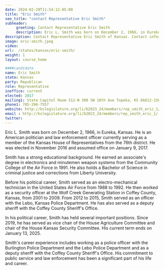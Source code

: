 ```yaml
---
date: 2024-02-29T11:54:12-05:00
title: "Eric Smith"
seo_title: "contact Representative Eric Smith"
subheader:
     greeting: Contact Representative Eric Smith
     description: Eric L. Smith was born on December 2, 1966, in Eureka, Kansas. He is an American politician and law enforcement officer currently serving as a member of the Kansas House of Representatives from the 76th district. He was elected in November 2016 and assumed office on January 9, 2017.
description: Contact Representative Eric Smith of Kansas. Contact information for Eric Smith includes email address, phone number, and mailing address.
image: eric-smith.jpeg
video:
url:  /states/kansas/eric-smith/
weight: 1
layout: course_home

####candidate
name: Eric Smith
state: Kansas
party: Republican
role: Representative
inoffice: current
elected: 2017
mailing1: State Capitol Room 512-N 300 SW 10th Ave Topeka, KS 66612-1504
phone1: 785-296-7557
website: http://kslegislature.org/li/b2023_24/members/rep_smith_eric_1/
email : http://kslegislature.org/li/b2023_24/members/rep_smith_eric_1/
twitter:
---
```


Eric L. Smith was born on December 2, 1966, in Eureka, Kansas. He is an American politician and law enforcement officer currently serving as a member of the Kansas House of Representatives from the 76th district. He was elected in November 2016 and assumed office on January 9, 2017.

Smith has a strong educational background. He earned an associate's degree in electronics and minutemen weapon systems from the Community College of the Air Force in 1991. He also holds a Bachelor of Science in criminal justice and corrections from Liberty University.

Before his political career, Smith served as an electro-mechanical technician in the United States Air Force from 1988 to 1992. He then worked as a security officer at the Wolf Creek Generating Station in Coffey County, Kansas, from 2001 to 2009. From 2012 to 2015, Smith served as an officer with the Lebo, Kansas Police Department. He has also served as a deputy sheriff with the Coffey County Sheriff's Office.

In his political career, Smith has held several important positions. Since 2019, he has served as vice chair of the House Agriculture Committee and chair of the House Kansas Security Committee. His current term ends on January 13, 2025.

Smith's career experience includes working as a police officer with the Burlington Police Department and the Lebo Police Department and as a deputy sheriff with the Coffey County Sheriff's Office. His commitment to public service and law enforcement has been a significant part of his life and career.
